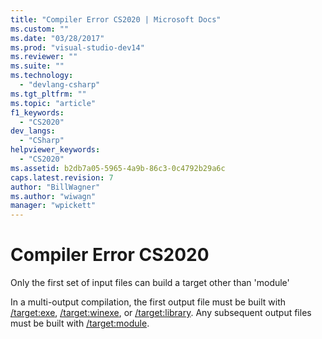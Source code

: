 ```yaml
---
title: "Compiler Error CS2020 | Microsoft Docs"
ms.custom: ""
ms.date: "03/28/2017"
ms.prod: "visual-studio-dev14"
ms.reviewer: ""
ms.suite: ""
ms.technology: 
  - "devlang-csharp"
ms.tgt_pltfrm: ""
ms.topic: "article"
f1_keywords: 
  - "CS2020"
dev_langs: 
  - "CSharp"
helpviewer_keywords: 
  - "CS2020"
ms.assetid: b2db7a05-5965-4a9b-86c3-0c4792b29a6c
caps.latest.revision: 7
author: "BillWagner"
ms.author: "wiwagn"
manager: "wpickett"
---
```

# Compiler Error CS2020
Only the first set of input files can build a target other than 'module'  
  
 In a multi-output compilation, the first output file must be built with [/target:exe](../../csharp/language-reference/compiler-options/target-exe-csharp-compiler-options.md), [/target:winexe](../../csharp/language-reference/compiler-options/target-winexe-csharp-compiler-options.md), or [/target:library](../../csharp/language-reference/compiler-options/target-library-csharp-compiler-options.md). Any subsequent output files must be built with [/target:module](../../csharp/language-reference/compiler-options/target-module-csharp-compiler-options.md).